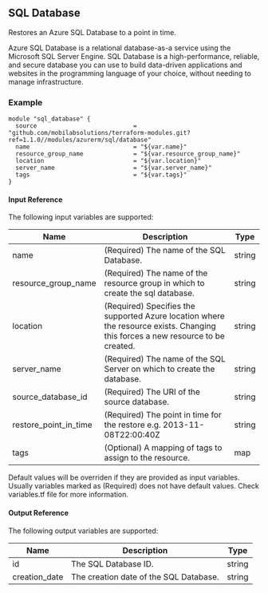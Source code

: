 ## SQL Database
Restores an Azure SQL Database to a point in time.

Azure SQL Database is a relational database-as-a service using the Microsoft SQL Server Engine. SQL Database is a high-performance, reliable, and secure database you can use to build data-driven applications and websites in the programming language of your choice, without needing to manage infrastructure.

### Example
```hcl
module "sql_database" {
  source                           = "github.com/mobilabsolutions/terraform-modules.git?ref=1.1.0//modules/azurerm/sql/database"
  name                             = "${var.name}"
  resource_group_name              = "${var.resource_group_name}"
  location                         = "${var.location}"
  server_name                      = "${var.server_name}"
  tags                             = "${var.tags}"
}
```

#### Input Reference
The following input variables are supported:

Name | Description | Type 
----------------- | --------- | -------- 
name  | (Required) The name of the SQL Database. | string 
resource_group_name | (Required) The name of the resource group in which to create the sql database. | string
location | (Required) Specifies the supported Azure location where the resource exists. Changing this forces a new resource to be created. | string
server_name | (Required) The name of the SQL Server on which to create the database. | string
source_database_id | (Required) The URI of the source database. | string
restore_point_in_time | (Required) The point in time for the restore e.g. 2013-11-08T22:00:40Z | string
tags | (Optional) A mapping of tags to assign to the resource. | map

Default values will be overriden if they are provided as input variables. Usually variables marked as (Required) does not have default values. Check variables.tf file for more information.

#### Output Reference
The following output variables are supported:

Name | Description | Type
----------------- | --------- | --------
id | The SQL Database ID. | string
creation_date | The creation date of the SQL Database. | string
